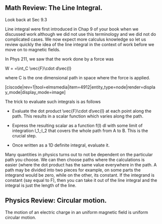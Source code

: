 ## Math Review: The Line Integral. 

<stop-note title="Read Knight 4ed" icon="stopnoteicons:book-icon">
<span slot="message">Look back at Sec 9.3</span>
</stop-note>

Line integral were first introduced in Chap 9 of your book when we discussed work although we did not use this terminology and we did not do complicated cases. We now expect more calculus knowledge so let us review quickly the idea of the line integral in the context of work before we move on to magnetic fields. 

In Phys 211, we saw that the work done by a force was

<lrn-math> W = =\int_C \vec{F}\cdot d\vec{l} </lrn-math>

where C is the one dimensional path in space where the force is applied. 

[ciscode|rev=1|tool=elmsmedia|item=4912|entity_type=node|render=display_mode|display_mode=image]

The trick to evaluate such integrals is as follows 

* Evaluate the dot product <lrn-math>\vec{F}\cdot d\vec{l} at each point along the path. This results in a scalar function which varies along the path. 	
* Express the resulting scalar as a function f(l)  dl with some limit of integration <lrn-math>l_1,\;l_2 </lrn-math> that covers the whole path from A to B. This is the crucial step. 
* Once written as a 1D definite integral, evaluate it.

<lrndesign-sidenote label="Instructor Note" icon="bookmark" bg-color="#c2e5f2">
Many quantities in physics turns out to not be dependent on the particular path you choose. We can then choose paths where the calculations is easier (where the dot product has the same value everywhere in the path. A path may be divided into two pieces for example, on some parts the integrand would be zero, while on the other, its constant. 
</lrndesign-sidenote>

<lrndesign-sidenote label="Instructor Note" icon="bookmark" bg-color="#c2e5f2">
If the integrand is constant (say equal to F), then you can take it out of the line integral and the integral is just the length of the line. 
</lrndesign-sidenote>


## Physics Review: Circular motion. 

The motion of an electric charge in an uniform magnetic field is uniform circular motion. 

<stop-note title="Read Knight 4ed" icon="stopnoteicons:book-icon">
<span slot="message"></span>
</stop-note>